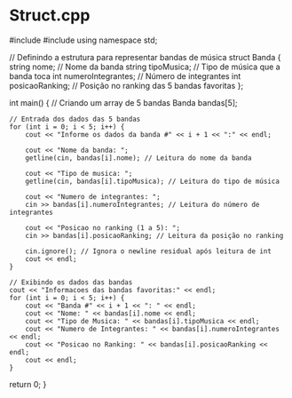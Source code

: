# Struct.cpp
#include <iostream>
#include <string>
using namespace std;

// Definindo a estrutura para representar bandas de música
struct Banda {
    string nome;        // Nome da banda
    string tipoMusica;  // Tipo de música que a banda toca
    int numeroIntegrantes; // Número de integrantes
    int posicaoRanking; // Posição no ranking das 5 bandas favoritas
};

int main() {
    // Criando um array de 5 bandas
    Banda bandas[5];

    // Entrada dos dados das 5 bandas
    for (int i = 0; i < 5; i++) {
        cout << "Informe os dados da banda #" << i + 1 << ":" << endl;

        cout << "Nome da banda: ";
        getline(cin, bandas[i].nome); // Leitura do nome da banda

        cout << "Tipo de musica: ";
        getline(cin, bandas[i].tipoMusica); // Leitura do tipo de música

        cout << "Numero de integrantes: ";
        cin >> bandas[i].numeroIntegrantes; // Leitura do número de integrantes

        cout << "Posicao no ranking (1 a 5): ";
        cin >> bandas[i].posicaoRanking; // Leitura da posição no ranking

        cin.ignore(); // Ignora o newline residual após leitura de int
        cout << endl;
    }

    // Exibindo os dados das bandas
    cout << "Informacoes das bandas favoritas:" << endl;
    for (int i = 0; i < 5; i++) {
        cout << "Banda #" << i + 1 << ": " << endl;
        cout << "Nome: " << bandas[i].nome << endl;
        cout << "Tipo de Musica: " << bandas[i].tipoMusica << endl;
        cout << "Numero de Integrantes: " << bandas[i].numeroIntegrantes << endl;
        cout << "Posicao no Ranking: " << bandas[i].posicaoRanking << endl;
        cout << endl; 
    }
return 0;
}
